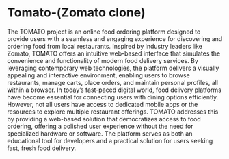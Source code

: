 # Tomato-(Zomato clone)
The TOMATO project is an online food ordering platform designed to provide users with a
seamless and engaging experience for discovering and ordering food from local restaurants.
Inspired by industry leaders like Zomato, TOMATO offers an intuitive web-based interface that
simulates the convenience and functionality of modern food delivery services. By leveraging
contemporary web technologies, the platform delivers a visually appealing and interactive
environment, enabling users to browse restaurants, manage carts, place orders, and maintain
personal profiles, all within a browser.
In today’s fast-paced digital world, food delivery platforms have become essential for
connecting users with dining options efficiently. However, not all users have access to
dedicated mobile apps or the resources to explore multiple restaurant offerings. TOMATO
addresses this by providing a web-based solution that democratizes access to food ordering,
offering a polished user experience without the need for specialized hardware or software. The
platform serves as both an educational tool for developers and a practical solution for users
seeking fast, fresh food delivery.
 
